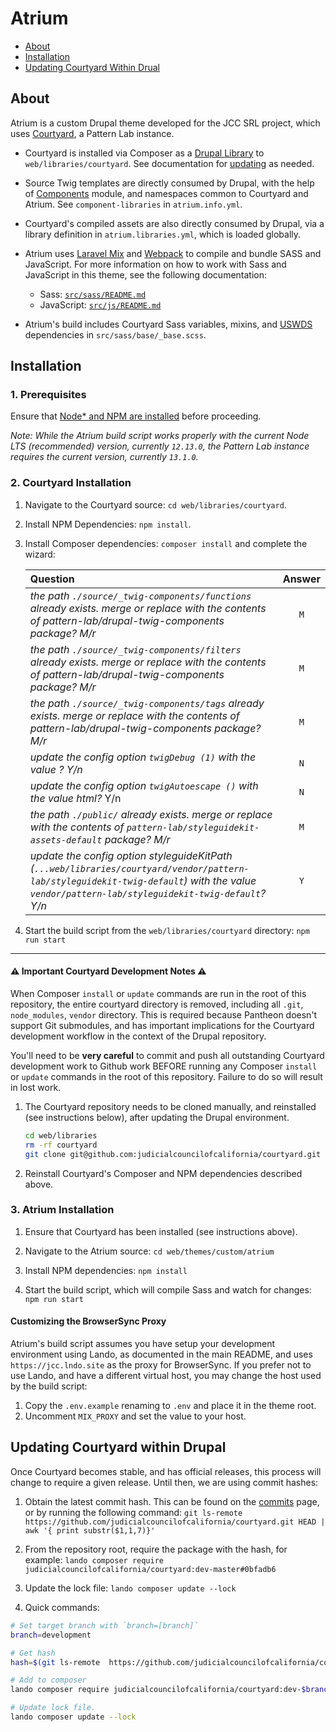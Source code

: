# Atrium

- [About](#about)
- [Installation](#installation)
- [Updating Courtyard Within Drual](#updating-courtyard-within-drupal)

## About

Atrium is a custom Drupal theme developed for the JCC SRL project, which uses [Courtyard](https://github.com/judicialcouncilofcalifornia/courtyard), a Pattern Lab instance.

- Courtyard is installed via Composer as a [Drupal Library](https://www.drupal.org/docs/8/theming/adding-stylesheets-css-and-javascript-js-to-a-drupal-8-theme) to `web/libraries/courtyard`. See documentation for [updating](#updating-courtyard-within-drupal) as needed.
- Source Twig templates are directly consumed by Drupal, with the help of [Components](https://www.drupal.org/project/components) module, and namespaces common to Courtyard and Atrium. See `component-libraries` in `atrium.info.yml`.
- Courtyard's compiled assets are also directly consumed by Drupal, via a library definition in `atrium.libraries.yml`, which is loaded globally.
- Atrium uses [Laravel Mix](https://laravel-mix.com) and [Webpack](https://webpack.js.org) to compile and bundle SASS and JavaScript. For more information on how to work with Sass and JavaScript in this theme, see the following documentation:

  - Sass: [`src/sass/README.md`](./src/sass/README.md)
  - JavaScript: [`src/js/README.md`](./src/js/README.md)

- Atrium's build includes Courtyard Sass variables, mixins, and [USWDS](https://github.com/uswds/uswds) dependencies in `src/sass/base/_base.scss`.

## Installation

### 1. Prerequisites

Ensure that [Node\* and NPM are installed](https://docs.npmjs.com/downloading-and-installing-node-js-and-npm) before proceeding.

_Note: While the Atrium build script works properly with the current Node LTS (recommended) version, currently `12.13.0`, the Pattern Lab instance requires the current version, currently `13.1.0`._

### 2. Courtyard Installation

1. Navigate to the Courtyard source: `cd web/libraries/courtyard`.

2. Install NPM Dependencies: `npm install`.

3. Install Composer dependencies: `composer install` and complete the wizard:

   | Question                                                                                                                                                                                      | Answer |
   | :-------------------------------------------------------------------------------------------------------------------------------------------------------------------------------------------- | :----: |
   | _the path `./source/_twig-components/functions` already exists. merge or replace with the contents of pattern-lab/drupal-twig-components package? M/r_                                        |  `M`   |
   | _the path `./source/_twig-components/filters` already exists. merge or replace with the contents of pattern-lab/drupal-twig-components package? M/r_                                          |  `M`   |
   | _the path `./source/_twig-components/tags` already exists. merge or replace with the contents of pattern-lab/drupal-twig-components package? M/r_                                             |  `M`   |
   | _update the config option `twigDebug (1)` with the value ? Y/n_                                                                                                                               |  `N`   |
   | _update the config option `twigAutoescape ()` with the value html?_ Y/n                                                                                                                       |  `N`   |
   | _the path `./public/` already exists. merge or replace with the contents of `pattern-lab/styleguidekit-assets-default` package? M/r_                                                          |  `M`   |
   | _update the config option styleguideKitPath (`...web/libraries/courtyard/vendor/pattern-lab/styleguidekit-twig-default`) with the value `vendor/pattern-lab/styleguidekit-twig-default`? Y/n_ |  `Y`   |

4. Start the build script from the `web/libraries/courtyard` directory: `npm run start`

---

#### ⚠️ Important Courtyard Development Notes ⚠️

When Composer `install` or `update` commands are run in the root of this repository, the entire courtyard directory is removed, including all `.git`, `node_modules`, `vendor` directory. This is required because Pantheon doesn't support Git submodules, and has important implications for the Courtyard development workflow in the context of the Drupal repository.

You'll need to be **very careful** to commit and push all outstanding Courtyard development work to Github work BEFORE running any Composer `install` or `update` commands in the root of this repository. Failure to do so will result in lost work.

1. The Courtyard repository needs to be cloned manually, and reinstalled (see instructions below), after updating the Drupal environment.

   ```sh
   cd web/libraries
   rm -rf courtyard
   git clone git@github.com:judicialcouncilofcalifornia/courtyard.git
   ```

2. Reinstall Courtyard's Composer and NPM dependencies described above.

### 3. Atrium Installation

1. Ensure that Courtyard has been installed (see instructions above).

2. Navigate to the Atrium source: `cd web/themes/custom/atrium`

3. Install NPM dependencies: `npm install`

4. Start the build script, which will compile Sass and watch for changes: `npm run start`

#### Customizing the BrowserSync Proxy

Atrium's build script assumes you have setup your development environment using Lando, as documented in the main README, and uses `https://jcc.lndo.site` as the proxy for BrowserSync. If you prefer not to use Lando, and have a different virtual host, you may change the host used by the build script:

1. Copy the `.env.example` renaming to `.env` and place it in the theme root.
2. Uncomment `MIX_PROXY` and set the value to your host.

## Updating Courtyard within Drupal

Once Courtyard becomes stable, and has official releases, this process will change to require a given release. Until then, we are using commit hashes:

1. Obtain the latest commit hash. This can be found on the [commits](https://github.com/JudicialCouncilOfCalifornia/courtyard/commits/master) page, or by running the following command: `git ls-remote https://github.com/judicialcouncilofcalifornia/courtyard.git HEAD | awk '{ print substr($1,1,7)}'`
2. From the repository root, require the package with the hash, for example: `lando composer require judicialcouncilofcalifornia/courtyard:dev-master#0bfadb6`
3. Update the lock file: `lando composer update --lock`

4. Quick commands:
  ```bash
  # Set target branch with `branch=[branch]`
  branch=development 
  
  # Get hash
  hash=$(git ls-remote  https://github.com/judicialcouncilofcalifornia/courtyard.git $branch | awk '{ print substr($1,1,7)}')
  
  # Add to composer
  lando composer require judicialcouncilofcalifornia/courtyard:dev-$branch#$hash
  
  # Update lock file.
  lando composer update --lock
  
  ```
